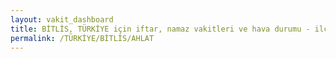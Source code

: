 ```yaml
---
layout: vakit_dashboard
title: BİTLİS, TÜRKİYE için iftar, namaz vakitleri ve hava durumu - ilçe/eyalet seç
permalink: /TÜRKİYE/BİTLİS/AHLAT
---
```


<script type="text/javascript">
  var GLOBAL_COUNTRY = 'TÜRKİYE';
  var GLOBAL_CITY = 'BİTLİS';
  var GLOBAL_STATE = 'AHLAT';
  var lat = 72;
  var lon = 21;
</script>
